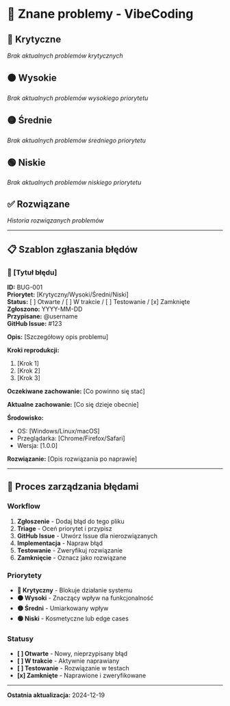 # 🐛 Znane problemy - VibeCoding

## 🔴 Krytyczne

_Brak aktualnych problemów krytycznych_

## 🟠 Wysokie

_Brak aktualnych problemów wysokiego priorytetu_

## 🟡 Średnie

_Brak aktualnych problemów średniego priorytetu_

## 🟢 Niskie

_Brak aktualnych problemów niskiego priorytetu_

## ✅ Rozwiązane

_Historia rozwiązanych problemów_

---

## 📋 Szablon zgłaszania błędów

### 🐛 [Tytuł błędu]

**ID:** BUG-001  
**Priorytet:** [Krytyczny/Wysoki/Średni/Niski]  
**Status:** [ ] Otwarte / [ ] W trakcie / [ ] Testowanie / [x] Zamknięte  
**Zgłoszono:** YYYY-MM-DD  
**Przypisane:** @username  
**GitHub Issue:** #123

**Opis:**
[Szczegółowy opis problemu]

**Kroki reprodukcji:**

1. [Krok 1]
2. [Krok 2]
3. [Krok 3]

**Oczekiwane zachowanie:**
[Co powinno się stać]

**Aktualne zachowanie:**
[Co się dzieje obecnie]

**Środowisko:**

- OS: [Windows/Linux/macOS]
- Przeglądarka: [Chrome/Firefox/Safari]
- Wersja: [1.0.0]

**Rozwiązanie:**
[Opis rozwiązania po naprawie]

---

## 🔄 Proces zarządzania błędami

### Workflow

1. **Zgłoszenie** - Dodaj błąd do tego pliku
2. **Triage** - Oceń priorytet i przypisz
3. **GitHub Issue** - Utwórz Issue dla nierozwiązanych
4. **Implementacja** - Napraw błąd
5. **Testowanie** - Zweryfikuj rozwiązanie
6. **Zamknięcie** - Oznacz jako rozwiązane

### Priorytety

- **🔴 Krytyczny** - Blokuje działanie systemu
- **🟠 Wysoki** - Znaczący wpływ na funkcjonalność
- **🟡 Średni** - Umiarkowany wpływ
- **🟢 Niski** - Kosmetyczne lub edge cases

### Statusy

- **[ ] Otwarte** - Nowy, nieprzypisany błąd
- **[ ] W trakcie** - Aktywnie naprawiany
- **[ ] Testowanie** - Rozwiązanie w testach
- **[x] Zamknięte** - Naprawione i zweryfikowane

---

**Ostatnia aktualizacja:** 2024-12-19

